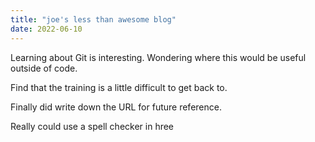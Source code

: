 ```yaml
---
title: "joe's less than awesome blog"
date: 2022-06-10
---
```

Learning about Git is interesting. Wondering where this would be useful outside of code.

Find that the training is a little difficult to get back to.

Finally did write down the URL for future reference.

Really could use a spell checker in hree
